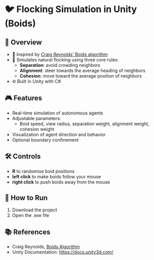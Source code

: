 # 🐦 Flocking Simulation in Unity (Boids)

## 🎯 Overview

- 📌 Inspired by [Craig Reynolds' Boids algorithm](https://www.red3d.com/cwr/boids/)
- 🧠 Simulates natural flocking using three core rules:
  - **Separation**: avoid crowding neighbors
  - **Alignment**: steer towards the average heading of neighbors
  - **Cohesion**: move toward the average position of neighbors
- 🌐 Built in Unity with C#

## 🎮 Features

- Real-time simulation of autonomous agents
- Adjustable parameters:
  - Boid speed, view radius, separation weight, alignment weight, cohesion weight
- Visualization of agent direction and behavior
- Optional boundary confinement

## 🛠️ Controls

- **R** to randomise boid positions
- **left click** to make boids follow your mouse
- **right click** to push boids away from the mouse 

## 🚀 How to Run

1. Download the project
2. Open the .exe file

## 📚 References

- Craig Reynolds, [Boids Algorithm](https://www.red3d.com/cwr/boids/)
- Unity Documentation: https://docs.unity3d.com/
